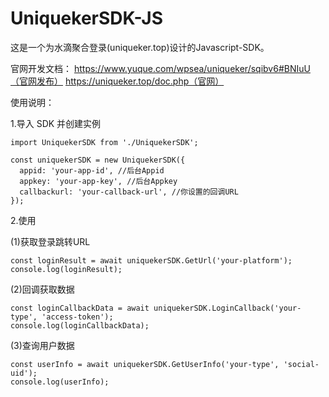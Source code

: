 # UniquekerSDK-JS
这是一个为水滴聚合登录(uniqueker.top)设计的Javascript-SDK。

官网开发文档：
https://www.yuque.com/wpsea/uniqueker/sqibv6#BNIuU（官网发布）
https://uniqueker.top/doc.php（官网）

使用说明：

1.导入 SDK 并创建实例

    import UniquekerSDK from './UniquekerSDK';

    const uniquekerSDK = new UniquekerSDK({
      appid: 'your-app-id', //后台Appid
      appkey: 'your-app-key', //后台Appkey
      callbackurl: 'your-callback-url', //你设置的回调URL
    });

2.使用

(1)获取登录跳转URL

    const loginResult = await uniquekerSDK.GetUrl('your-platform');
    console.log(loginResult);

(2)回调获取数据

    const loginCallbackData = await uniquekerSDK.LoginCallback('your-type', 'access-token');
    console.log(loginCallbackData);

(3)查询用户数据

    const userInfo = await uniquekerSDK.GetUserInfo('your-type', 'social-uid');
    console.log(userInfo);


